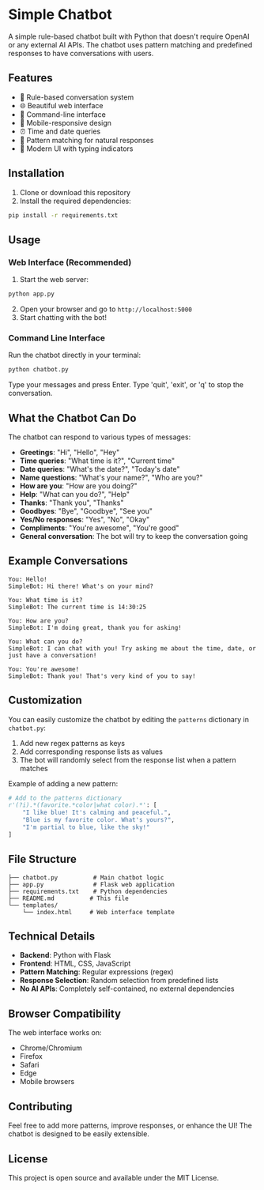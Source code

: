 # Simple Chatbot

A simple rule-based chatbot built with Python that doesn't require OpenAI or any external AI APIs. The chatbot uses pattern matching and predefined responses to have conversations with users.

## Features

- 🤖 Rule-based conversation system
- 🌐 Beautiful web interface
- 💬 Command-line interface
- 📱 Mobile-responsive design
- ⏰ Time and date queries
- 🎯 Pattern matching for natural responses
- 🎨 Modern UI with typing indicators

## Installation

1. Clone or download this repository
2. Install the required dependencies:

```bash
pip install -r requirements.txt
```

## Usage

### Web Interface (Recommended)

1. Start the web server:

```bash
python app.py
```

2. Open your browser and go to `http://localhost:5000`
3. Start chatting with the bot!

### Command Line Interface

Run the chatbot directly in your terminal:

```bash
python chatbot.py
```

Type your messages and press Enter. Type 'quit', 'exit', or 'q' to stop the conversation.

## What the Chatbot Can Do

The chatbot can respond to various types of messages:

- **Greetings**: "Hi", "Hello", "Hey"
- **Time queries**: "What time is it?", "Current time"
- **Date queries**: "What's the date?", "Today's date"
- **Name questions**: "What's your name?", "Who are you?"
- **How are you**: "How are you doing?"
- **Help**: "What can you do?", "Help"
- **Thanks**: "Thank you", "Thanks"
- **Goodbyes**: "Bye", "Goodbye", "See you"
- **Yes/No responses**: "Yes", "No", "Okay"
- **Compliments**: "You're awesome", "You're good"
- **General conversation**: The bot will try to keep the conversation going

## Example Conversations

```
You: Hello!
SimpleBot: Hi there! What's on your mind?

You: What time is it?
SimpleBot: The current time is 14:30:25

You: How are you?
SimpleBot: I'm doing great, thank you for asking!

You: What can you do?
SimpleBot: I can chat with you! Try asking me about the time, date, or just have a conversation!

You: You're awesome!
SimpleBot: Thank you! That's very kind of you to say!
```

## Customization

You can easily customize the chatbot by editing the `patterns` dictionary in `chatbot.py`:

1. Add new regex patterns as keys
2. Add corresponding response lists as values
3. The bot will randomly select from the response list when a pattern matches

Example of adding a new pattern:

```python
# Add to the patterns dictionary
r'(?i).*(favorite.*color|what color).*': [
    "I like blue! It's calming and peaceful.",
    "Blue is my favorite color. What's yours?",
    "I'm partial to blue, like the sky!"
]
```

## File Structure

```
├── chatbot.py          # Main chatbot logic
├── app.py              # Flask web application
├── requirements.txt    # Python dependencies
├── README.md          # This file
└── templates/
    └── index.html     # Web interface template
```

## Technical Details

- **Backend**: Python with Flask
- **Frontend**: HTML, CSS, JavaScript
- **Pattern Matching**: Regular expressions (regex)
- **Response Selection**: Random selection from predefined lists
- **No AI APIs**: Completely self-contained, no external dependencies

## Browser Compatibility

The web interface works on:
- Chrome/Chromium
- Firefox
- Safari
- Edge
- Mobile browsers

## Contributing

Feel free to add more patterns, improve responses, or enhance the UI! The chatbot is designed to be easily extensible.

## License

This project is open source and available under the MIT License.